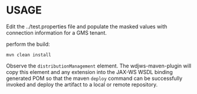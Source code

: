 # USAGE

Edit the ../test.properties file and populate the masked values with connection information for a GMS tenant.

perform the build:

`mvn clean install`

Observe the `distributionManagement` element. The wdjws-maven-plugin will copy this element and any extension into the JAX-WS WSDL binding generated POM so that the maven `deploy` command can be successfully invoked and deploy the artifact to a local or remote repository.  



